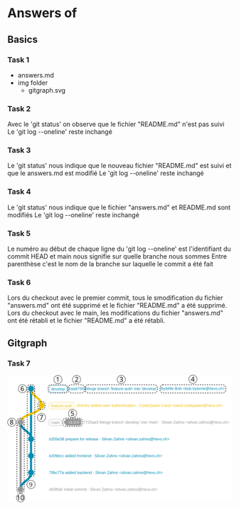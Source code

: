 # Answers of <students-firstname> <students-lastname> <github-username>

## Basics
### Task 1
- answers.md
- img folder
    - gitgraph.svg

### Task 2
Avec le 'git status' on observe que le fichier "README.md" n'est pas suivi
Le 'git log --oneline' reste inchangé

### Task 3
Le 'git status' nous indique que le nouveau fichier "README.md" est suivi et que le answers.md est modifié
Le 'git log --oneline' reste inchangé

### Task 4
Le 'git status' nous indique que le fichier "answers.md" et README.md sont modifiés
Le 'git log --oneline' reste inchangé

### Task 5
Le numéro au début de chaque ligne du 'git log --oneline' est l'identifiant du commit
HEAD et main nous signifie sur quelle branche nous sommes
Entre parenthèse c'est le nom de la branche sur laquelle le commit a été fait

### Task 6
Lors du checkout avec le premier commit, tous le smodification du fichier "answers.md" ont été supprimé et le fichier "README.md" a été supprimé. Lors du checkout avec le main, les modifications du fichier "answers.md" ont été rétabli et le fichier "README.md" a été rétabli.

## Gitgraph

### Task 7

![Gitgraph](img/gitgraph.svg)